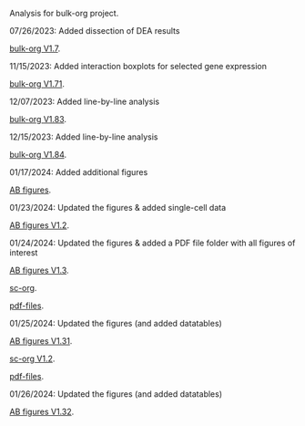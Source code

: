 Analysis for bulk-org project.

07/26/2023: Added dissection of DEA results


[bulk-org V1.7](https://ar-kie.github.io/bulk-org/docs/bulk-org-markdown.html). <br/>


11/15/2023: Added interaction boxplots for selected gene expression

[bulk-org V1.71](https://ar-kie.github.io/bulk-org/docs/11152023_bulk-org-markdown.html). <br/>

12/07/2023: Added line-by-line analysis

[bulk-org V1.83](https://ar-kie.github.io/bulk-org/docs/12072023_bulk-org-markdown.html). <br/>

12/15/2023: Added line-by-line analysis

[bulk-org V1.84](https://ar-kie.github.io/bulk-org/docs/12152023_bulk-org-markdown.html). <br/>

01/17/2024: Added additional figures

[AB figures](https://ar-kie.github.io/bulk-org/docs/01172024_bulk-org-AB-figures.html). <br/>

01/23/2024: Updated the figures & added single-cell data

[AB figures V1.2](https://ar-kie.github.io/bulk-org/docs/01232024_bulk-org-AB-figures.html). <br/>

01/24/2024: Updated the figures & added a PDF file folder with all figures of interest

[AB figures V1.3](https://ar-kie.github.io/bulk-org/docs/01242024_bulk-org-AB-figures.html). <br/>

[sc-org](https://ar-kie.github.io/bulk-org/docs/01232023_sc-org-figures.html). <br/>

[pdf-files](https://github.com/ar-kie/bulk-org/tree/main/docs/01242024_bulk-org-AB-figures_files/figure-latex). <br/>

01/25/2024: Updated the figures (and added datatables)

[AB figures V1.31](https://ar-kie.github.io/bulk-org/docs/01252024_bulk-org-AB-figures.html). <br/>

[sc-org V1.2](https://ar-kie.github.io/bulk-org/docs/01252024_sc-org-figures.html). <br/>

[pdf-files](https://github.com/ar-kie/bulk-org/tree/main/docs/01252024_bulk-org-AB-figures_pdf_files/figure-latex). <br/>

01/26/2024: Updated the figures (and added datatables)

[AB figures V1.32](https://ar-kie.github.io/bulk-org/docs/01262024_bulk-org-AB-figures.html). <br/>





